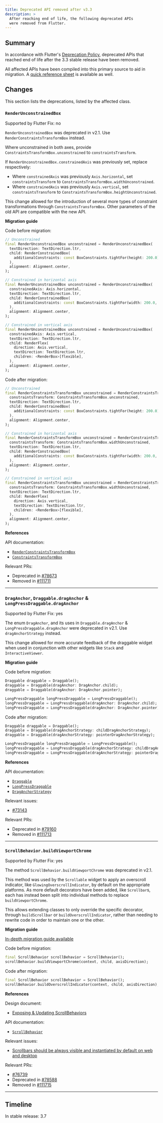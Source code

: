```yaml
---
title: Deprecated API removed after v3.3
description: >
  After reaching end of life, the following deprecated APIs
  were removed from Flutter.
---
```


## Summary

In accordance with Flutter's [Deprecation Policy][],
deprecated APIs that reached end of life after the
3.3 stable release have been removed.

All affected APIs have been compiled into this
primary source to aid in migration. A
[quick reference sheet][] is available as well.

[Deprecation Policy]: {{site.repo.flutter}}/blob/master/docs/contributing/Tree-hygiene.md#deprecations
[quick reference sheet]: /go/deprecations-removed-after-3-3

## Changes

This section lists the deprecations, listed by the affected class.

### `RenderUnconstrainedBox`

Supported by Flutter Fix: no

`RenderUnconstrainedBox` was deprecated in v2.1.
Use `RenderConstraintsTransformBox` instead.

Where unconstrained in both axes, provide `ConstraintsTransformBox.unconstrained`
to `constraintsTransform`.

If `RenderUnconstrainedBox.constrainedAxis` was previously set,
replace respectively:

- Where `constrainedAxis` was previously `Axis.horizontal`, set
  `constraintsTransform` to `ConstraintsTransformBox.widthUnconstrained`.
- Where `constrainedAxis` was previously `Axis.vertical`, set
  `constraintsTransform` to `ConstraintsTransformBox.heightUnconstrained`.

This change allowed for the introduction of several more types of constraint
transformations through `ConstraintsTransformBox`. Other parameters of the old
API are compatible with the new API.

**Migration guide**

Code before migration:

```dart
// Unconstrained
final RenderUnconstrainedBox unconstrained = RenderUnconstrainedBox(
  textDirection: TextDirection.ltr,
  child: RenderConstrainedBox(
    additionalConstraints: const BoxConstraints.tightFor(height: 200.0),
  ),
  alignment: Alignment.center,
);

// Constrained in horizontal axis
final RenderUnconstrainedBox unconstrained = RenderUnconstrainedBox(
  constrainedAxis: Axis.horizontal,
  textDirection: TextDirection.ltr,
  child: RenderConstrainedBox(
    additionalConstraints: const BoxConstraints.tightFor(width: 200.0, height: 200.0),
  ),
  alignment: Alignment.center,
);

// Constrained in vertical axis
final RenderUnconstrainedBox unconstrained = RenderUnconstrainedBox(
  constrainedAxis: Axis.vertical,
  textDirection: TextDirection.ltr,
  child: RenderFlex(
    direction: Axis.vertical,
    textDirection: TextDirection.ltr,
    children: <RenderBox>[flexible],
  ),
  alignment: Alignment.center,
);
```

Code after migration:

```dart
// Unconstrained
final RenderConstraintsTransformBox unconstrained = RenderConstraintsTransformBox(
  constraintsTransform: ConstraintsTransformBox.unconstrained,
  textDirection: TextDirection.ltr,
  child: RenderConstrainedBox(
    additionalConstraints: const BoxConstraints.tightFor(height: 200.0),
  ),
  alignment: Alignment.center,
);

// Constrained in horizontal axis
final RenderConstraintsTransformBox unconstrained = RenderConstraintsTransformBox(
  constraintsTransform: ConstraintsTransformBox.widthUnconstrained,
  textDirection: TextDirection.ltr,
  child: RenderConstrainedBox(
    additionalConstraints: const BoxConstraints.tightFor(width: 200.0, height: 200.0),
  ),
  alignment: Alignment.center,
);

// Constrained in vertical axis
final RenderConstraintsTransformBox unconstrained = RenderConstraintsTransformBox(
  constraintsTransform: ConstraintsTransformBox.widthUnconstrained,
  textDirection: TextDirection.ltr,
  child: RenderFlex(
    direction: Axis.vertical,
    textDirection: TextDirection.ltr,
    children: <RenderBox>[flexible],
  ),
  alignment: Alignment.center,
);
```

**References**

API documentation:

* [`RenderConstraintsTransformBox`][]
* [`ConstraintsTransformBox`][]

Relevant PRs:

* Deprecated in [#78673][]
* Removed in [#111711][]

[`RenderConstraintsTransformBox`]: {{site.api}}flutter/rendering/RenderConstraintsTransformBox-class.html
[`ConstraintsTransformBox`]: {{site.api}}flutter/widgets/ConstraintsTransformBox-class.html
[#78673]: {{site.repo.flutter}}pull/78673
[#111711]: {{site.repo.flutter}}pull/111711

---

### `DragAnchor`, `Draggable.dragAnchor` & `LongPressDraggable.dragAnchor`

Supported by Flutter Fix: yes

The enum `DragAnchor`, and its uses in `Draggable.dragAnchor` &
`LongPressDraggable.dragAnchor` were deprecated in v2.1.
Use `dragAnchorStrategy` instead.

This change allowed for more accurate feedback of the draggable widget when used
in conjunction with other widgets like `Stack` and `InteractiveViewer`.

**Migration guide**

Code before migration:

```dart
Draggable draggable = Draggable();
draggable = Draggable(dragAnchor: DragAnchor.child);
draggable = Draggable(dragAnchor: DragAnchor.pointer);

LongPressDraggable longPressDraggable = LongPressDraggable();
longPressDraggable = LongPressDraggable(dragAnchor: DragAnchor.child);
longPressDraggable = LongPressDraggable(dragAnchor: DragAnchor.pointer);
```

Code after migration:

```dart
Draggable draggable = Draggable();
draggable = Draggable(dragAnchorStrategy: childDragAnchorStrategy);
draggable = Draggable(dragAnchorStrategy: pointerDragAnchorStrategy);

LongPressDraggable longPressDraggable = LongPressDraggable();
longPressDraggable = LongPressDraggable(dragAnchorStrategy: childDragAnchorStrategy);
longPressDraggable = LongPressDraggable(dragAnchorStrategy: pointerDragAnchorStrategy);
```

**References**

API documentation:

* [`Draggable`][]
* [`LongPressDraggable`][]
* [`DragAnchorStrategy`][]

Relevant issues:

* [#73143][]

Relevant PRs:

* Deprecated in [#79160][]
* Removed in [#111713][]

[`Draggable`]: {{site.api}}flutter/widgets/Draggable-class.html
[`LongPressDraggable`]: {{site.api}}flutter/widgets/LongPressDraggable-class.html
[`DragAnchorStrategy`]: {{site.api}}flutter/widgets/DragAnchorStrategy.html
[#73143]: {{site.repo.flutter}}pull/73143
[#79160]: {{site.repo.flutter}}pull/79160
[#111713]: {{site.repo.flutter}}pull/111713

---

### `ScrollBehavior.buildViewportChrome`

Supported by Flutter Fix: yes

The method `ScrollBehavior.buildViewportChrome` was deprecated in v2.1.

This method was used by the `Scrollable` widget to apply an overscroll
indicator, like `GlowingOverscrollIndicator`, by default on the appropriate
platforms. As more default decorators have been added, like `Scrollbar`s, each
has instead been split into individual methods to replace `buildViewportChrome`.

This allows extending classes to only override the specific decorator, through
`buildScrollbar` or `buildOverscrollIndicator`, rather than needing to rewrite
code in order to maintain one or the other.

**Migration guide**

[In-depth migration guide available][]

Code before migration:

```dart
final ScrollBehavior scrollBehavior = ScrollBehavior();
scrollBehavior.buildViewportChrome(context, child, axisDirection);
```

Code after migration:

```dart
final ScrollBehavior scrollBehavior = ScrollBehavior();
scrollBehavior.buildOverscrollIndicator(context, child, axisDirection);
```

**References**

Design document:

* [Exposing & Updating ScrollBehaviors][]

API documentation:

* [`ScrollBehavior`][]

Relevant issues:

* [Scrollbars should be always visible and instantiated by default on web and desktop][]

Relevant PRs:

* [#76739][]
* Deprecated in [#78588][]
* Removed in [#111715][]

[In-depth migration guide available]: /release/breaking-changes/default-desktop-scrollbars
[Exposing & Updating ScrollBehaviors]: /go/exposing-scroll-behaviors
[`ScrollBehavior`]: {{site.api}}flutter/widgets/ScrollBehavior-class.html
[Scrollbars should be always visible and instantiated by default on web and desktop]: {{site.repo.flutter}}issues/40107
[#76739]: {{site.repo.flutter}}pull/76739
[#78588]: {{site.repo.flutter}}pull/78588
[#111715]: {{site.repo.flutter}}pull/111715

---

## Timeline

In stable release: 3.7
